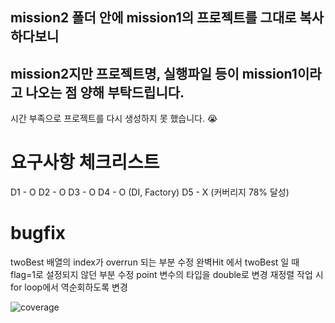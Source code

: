 ## mission2 폴더 안에 mission1의 프로젝트를 그대로 복사하다보니
## mission2지만 프로젝트명, 실행파일 등이 mission1이라고 나오는 점 양해 부탁드립니다.
시간 부족으로 프로젝트를 다시 생성하지 못 했습니다. 😭

# 요구사항 체크리스트
D1 - O
D2 - O
D3 - O
D4 - O (DI, Factory)
D5 - X (커버리지 78% 달성)

# bugfix 
twoBest 배열의 index가 overrun 되는 부분 수정
완벽Hit 에서 twoBest 일 때 flag=1로 설정되지 않던 부분 수정
point 변수의 타입을 double로 변경
재정렬 작업 시  for loop에서 역순회하도록 변경


![coverage](https://github.com/user-attachments/assets/fae4bcca-55bd-4b7f-b741-3da268a32e0b)
